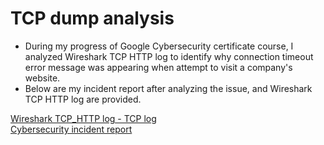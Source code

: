 # TCP dump analysis

- During my progress of Google Cybersecurity certificate course, I analyzed Wireshark TCP HTTP log to identify why connection timeout error message was appearing when attempt to visit a company's website. 
- Below are my incident report after analyzing the issue, and Wireshark TCP HTTP log are provided. 

[Wireshark TCP_HTTP log - TCP log](https://github.com/Usagitejima/Network-attack-analysis-and-report/blob/main/Wireshark%20TCP_HTTP%20log%20-%20TCP%20log.pdf)
<br/>
[Cybersecurity incident report](https://github.com/Usagitejima/Network-attack-analysis-and-report/blob/main/Cybersecurity%20incident%20report.pdf)
